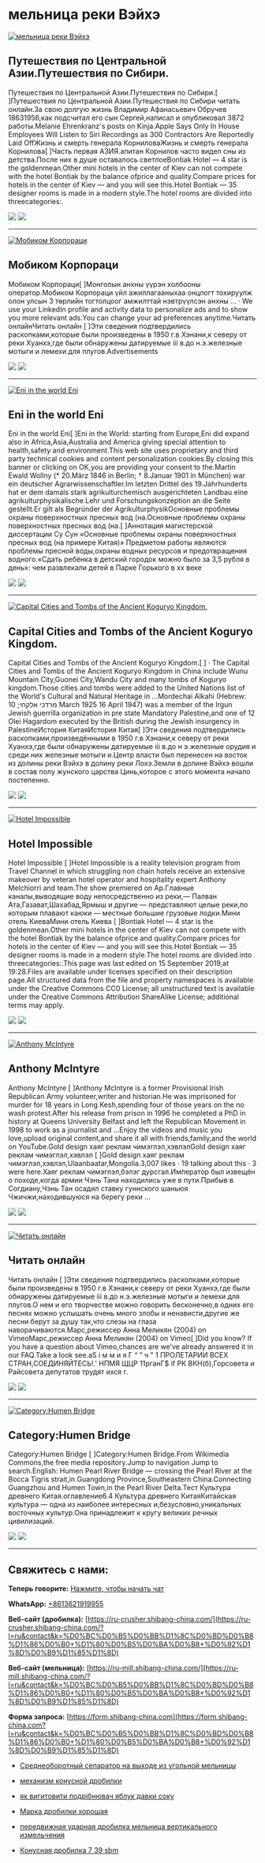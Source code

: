 # мельница реки Вэйхэ

<a href="https://swt.shibang-china.com/?l=ru&img&k=%D0%BC%D0%B5%D0%BB%D1%8C%D0%BD%D0%B8%D1%86%D0%B0+%D1%80%D0%B5%D0%BA%D0%B8+%D0%92%D1%8D%D0%B9%D1%85%D1%8D" target="_blank">![мельница реки Вэйхэ](http://static.shibang-china.com/all-800x300/1472.jpg)</a>

## Путешествия по Центральной Азии.Путешествия по Сибири.
Путешествия по Центральной Азии.Путешествия по Сибири.[ ]Путешествия по Центральной Азии.Путешествия по Сибири читать онлайн.За свою долгую жизнь Владимир Афанасьевич Обручев 18631956,как подсчитал его сын Сергей,написал и опубликовал 3872 работы.Melanie Ehrenkranz's posts on Kinja.Apple Says Only In House Employees Will Listen to Siri Recordings as 300 Contractors Are Reportedly Laid OffЖизнь и смерть генерала КорниловаЖизнь и смерть генерала Корнилова[ ]Часть первая АЗИЯ.апитан Корнилов часто видел сны из детства.После них в душе оставалось светлоеBontiak Hotel — 4 star is the goldenmean.Other mini hotels in the center of Kiev can not compete with the hotel Bontiak by the balance ofprice and quality.Compare prices for hotels in the center of Kiev — and you will see this.Hotel Bontiak — 35 designer rooms is made in a modern style.The hotel rooms are divided into threecategories:.


<a href="https://whatsapp.shibangsoft.com/WhatsApp.php" target="_blank" title="WhatsApp">![](http://static.shibang-china.com/icon/whatsapp.png)</a> <a href="https://swt.shibang-china.com/?l=ru&icon&k=%D0%BC%D0%B5%D0%BB%D1%8C%D0%BD%D0%B8%D1%86%D0%B0+%D1%80%D0%B5%D0%BA%D0%B8+%D0%92%D1%8D%D0%B9%D1%85%D1%8D" target="_blank">![](http://static.shibang-china.com/icon/chat-ru.png)</a>

---

<a href="https://swt.shibang-china.com/?l=ru&img&k=%D0%BC%D0%B5%D0%BB%D1%8C%D0%BD%D0%B8%D1%86%D0%B0+%D1%80%D0%B5%D0%BA%D0%B8+%D0%92%D1%8D%D0%B9%D1%85%D1%8D" target="_blank">![Мобиком Корпораци](http://static.shibang-china.com/all-800x300/559.jpg)</a>

## Мобиком Корпораци
Мобиком Корпораци[ ]Монголын анхны үүрэн холбооны оператор.Мобиком Корпораци үйл ажиллагааныхаа онцлогт тохируулж олон улсын 3 төрлийн тогтолцоог амжилттай нэвтрүүлсэн анхны …&nbsp;&#0183;&#32;We use your LinkedIn profile and activity data to personalize ads and to show you more relevant ads.You can change your ad preferences anytime.Читать онлайнЧитать онлайн [ ]Эти сведения подтвердились раскопками,которые были произведены в 1950 г.в Хэнани,к северу от реки Хуанхэ,где были обнаружены датируемые iii в.до н.э.железные мотыги и лемехи для плугов.Advertisements


<a href="https://whatsapp.shibangsoft.com/WhatsApp.php" target="_blank" title="WhatsApp">![](http://static.shibang-china.com/icon/whatsapp.png)</a> <a href="https://swt.shibang-china.com/?l=ru&icon&k=%D0%BC%D0%B5%D0%BB%D1%8C%D0%BD%D0%B8%D1%86%D0%B0+%D1%80%D0%B5%D0%BA%D0%B8+%D0%92%D1%8D%D0%B9%D1%85%D1%8D" target="_blank">![](http://static.shibang-china.com/icon/chat-ru.png)</a>

---

<a href="https://swt.shibang-china.com/?l=ru&img&k=%D0%BC%D0%B5%D0%BB%D1%8C%D0%BD%D0%B8%D1%86%D0%B0+%D1%80%D0%B5%D0%BA%D0%B8+%D0%92%D1%8D%D0%B9%D1%85%D1%8D" target="_blank">![Eni in the world Eni](http://static.shibang-china.com/all-800x300/614.jpg)</a>

## Eni in the world Eni
Eni in the world Eni[ ]Eni in the World: starting from Europe,Eni did expand also in Africa,Asia,Australia and America giving special attention to health,safety and environment.This web site uses proprietary and third party technical cookies and content personalization cookies.By closing this banner or clicking on OK,you are providing your consent to the.Martin Ewald Wollny (* 20.M&#228;rz 1846 in Berlin; † 8.Januar 1901 in M&#252;nchen) war ein deutscher Agrarwissenschaftler.Im letzten Drittel des 19.Jahrhunderts hat er dem damals stark agrikulturchemisch ausgerichteten Landbau eine agrikulturphysikalische Lehr und Forschungskonzeption an die Seite gestellt.Er gilt als Begr&#252;nder der AgrikulturphysikОсновные проблемы охраны поверхностных пресных вод (на.Основные проблемы охраны поверхностных пресных вод (на.[ ]Аннотация магистерской диссертации Су Сун &#171;Основные проблемы охраны поверхностных пресных вод (на примере Китая)&#187; Предметом работы являются проблемы пресной воды,охраны водных ресурсов и предотвращения водного.&#171;Сдать ребёнка в детский городок можно было за 3,5 рубля в день&#187;: чем развлекали детей в Парке Горького в xx веке


<a href="https://whatsapp.shibangsoft.com/WhatsApp.php" target="_blank" title="WhatsApp">![](http://static.shibang-china.com/icon/whatsapp.png)</a> <a href="https://swt.shibang-china.com/?l=ru&icon&k=%D0%BC%D0%B5%D0%BB%D1%8C%D0%BD%D0%B8%D1%86%D0%B0+%D1%80%D0%B5%D0%BA%D0%B8+%D0%92%D1%8D%D0%B9%D1%85%D1%8D" target="_blank">![](http://static.shibang-china.com/icon/chat-ru.png)</a>

---

<a href="https://swt.shibang-china.com/?l=ru&img&k=%D0%BC%D0%B5%D0%BB%D1%8C%D0%BD%D0%B8%D1%86%D0%B0+%D1%80%D0%B5%D0%BA%D0%B8+%D0%92%D1%8D%D0%B9%D1%85%D1%8D" target="_blank">![Capital Cities and Tombs of the Ancient Koguryo Kingdom.](http://static.shibang-china.com/all-800x300/557.jpg)</a>

## Capital Cities and Tombs of the Ancient Koguryo Kingdom.
Capital Cities and Tombs of the Ancient Koguryo Kingdom.[ ]&nbsp;&#0183;&#32;The Capital Cities and Tombs of the Ancient Koguryo Kingdom in China include Wunu Mountain City,Guonei City,Wandu City and many tombs of Koguryo kingdom.Those cities and tombs were added to the United Nations list of the World's Cultural and Natural Heritage in …Mordechai Alkahi (Hebrew: מרדכי אלקחי; 10 March 1925 16 April 1947) was a member of the Irgun Jewish guerrilla organization in pre state Mandatory Palestine,and one of 12 Olei Hagardom executed by the British during the Jewish insurgency in PalestineИстория КитаяИстория Китая[ ]Эти сведения подтвердились раскопками,произведёнными в 1950 г.в Хэнани,к северу от реки Хуанхэ,где были обнаружены датируемые iii в.до н э.железные орудия и среди них железные мотыги и.Центр власти был перенесен на восток из долины реки Вэйхэ в долину реки Лохэ.Земли в долине Вэйхэ вошли в состав полу жунского царства Цинь,которое с этого момента начало постепенно.


<a href="https://whatsapp.shibangsoft.com/WhatsApp.php" target="_blank" title="WhatsApp">![](http://static.shibang-china.com/icon/whatsapp.png)</a> <a href="https://swt.shibang-china.com/?l=ru&icon&k=%D0%BC%D0%B5%D0%BB%D1%8C%D0%BD%D0%B8%D1%86%D0%B0+%D1%80%D0%B5%D0%BA%D0%B8+%D0%92%D1%8D%D0%B9%D1%85%D1%8D" target="_blank">![](http://static.shibang-china.com/icon/chat-ru.png)</a>

---

<a href="https://swt.shibang-china.com/?l=ru&img&k=%D0%BC%D0%B5%D0%BB%D1%8C%D0%BD%D0%B8%D1%86%D0%B0+%D1%80%D0%B5%D0%BA%D0%B8+%D0%92%D1%8D%D0%B9%D1%85%D1%8D" target="_blank">![Hotel Impossible](http://static.shibang-china.com/all-800x300/1436.jpg)</a>

## Hotel Impossible
Hotel Impossible [ ]Hotel Impossible is a reality television program from Travel Channel in which struggling non chain hotels receive an extensive makeover by veteran hotel operator and hospitality expert Anthony Melchiorri and team.The show premiered on Ap.Главные каналы,выводящие воду непосредственно из реки,— Палван Ата,Газават,Шахабад,Ярмыш и другие — представляют целые реки,по которым плавают каюки — местные большие грузовые лодки.Мини отель КиеваМини отель Киева [ ]Bontiak Hotel — 4 star is the goldenmean.Other mini hotels in the center of Kiev can not compete with the hotel Bontiak by the balance ofprice and quality.Compare prices for hotels in the center of Kiev — and you will see this.Hotel Bontiak — 35 designer rooms is made in a modern style.The hotel rooms are divided into threecategories:.This page was last edited on 15 September 2019,at 19:28.Files are available under licenses specified on their description page.All structured data from the file and property namespaces is available under the Creative Commons CC0 License; all unstructured text is available under the Creative Commons Attribution ShareAlike License; additional terms may apply.


<a href="https://whatsapp.shibangsoft.com/WhatsApp.php" target="_blank" title="WhatsApp">![](http://static.shibang-china.com/icon/whatsapp.png)</a> <a href="https://swt.shibang-china.com/?l=ru&icon&k=%D0%BC%D0%B5%D0%BB%D1%8C%D0%BD%D0%B8%D1%86%D0%B0+%D1%80%D0%B5%D0%BA%D0%B8+%D0%92%D1%8D%D0%B9%D1%85%D1%8D" target="_blank">![](http://static.shibang-china.com/icon/chat-ru.png)</a>

---

<a href="https://swt.shibang-china.com/?l=ru&img&k=%D0%BC%D0%B5%D0%BB%D1%8C%D0%BD%D0%B8%D1%86%D0%B0+%D1%80%D0%B5%D0%BA%D0%B8+%D0%92%D1%8D%D0%B9%D1%85%D1%8D" target="_blank">![Anthony McIntyre](http://static.shibang-china.com/all-800x300/913.jpg)</a>

## Anthony McIntyre
Anthony McIntyre [ ]Anthony McIntyre is a former Provisional Irish Republican Army volunteer,writer and historian.He was imprisoned for murder for 18 years in Long Kesh,spending four of those years on the no wash protest.After his release from prison in 1996 he completed a PhD in history at Queens University Belfast and left the Republican Movement in 1998 to work as a journalist and …Enjoy the videos and music you love,upload original content,and share it all with friends,family,and the world on YouTube.Gold design хаяг реклам чимэглэл,хэвлэлGold design хаяг реклам чимэглэл,хэвлэл [ ]Gold design хаяг реклам чимэглэл,хэвлэл,Ulaanbaatar,Mongolia.3,007 likes &#183; 19 talking about this &#183; 3 were here.Хаяг реклам чимэглэл,бэлэг дурсгал.Император был извещён о походе,когда армии Чэнь Тана находились уже в пути.Прибыв в Согдиану,Чэнь Тан осадил ставку гуннского шаньюя Чжичжи,находившуюся на берегу реки …


<a href="https://whatsapp.shibangsoft.com/WhatsApp.php" target="_blank" title="WhatsApp">![](http://static.shibang-china.com/icon/whatsapp.png)</a> <a href="https://swt.shibang-china.com/?l=ru&icon&k=%D0%BC%D0%B5%D0%BB%D1%8C%D0%BD%D0%B8%D1%86%D0%B0+%D1%80%D0%B5%D0%BA%D0%B8+%D0%92%D1%8D%D0%B9%D1%85%D1%8D" target="_blank">![](http://static.shibang-china.com/icon/chat-ru.png)</a>

---

<a href="https://swt.shibang-china.com/?l=ru&img&k=%D0%BC%D0%B5%D0%BB%D1%8C%D0%BD%D0%B8%D1%86%D0%B0+%D1%80%D0%B5%D0%BA%D0%B8+%D0%92%D1%8D%D0%B9%D1%85%D1%8D" target="_blank">![Читать онлайн](http://static.shibang-china.com/all-800x300/855.jpg)</a>

## Читать онлайн
Читать онлайн [ ]Эти сведения подтвердились раскопками,которые были произведены в 1950 г.в Хэнани,к северу от реки Хуанхэ,где были обнаружены датируемые iii в.до н.э.железные мотыги и лемехи для плугов.О нем и его творчестве можно говорить бесконечно,в одних его песнях можно услышать очень много злобы и ненависти,другие же песни берут за душу так,что слезы на глаза наворачиваются.Марс,режиссер Анна Меликян (2004) on VimeoМарс,режиссер Анна Меликян (2004) on Vimeo[ ]Did you know? If you have a question about Vimeo,chances are we’ve already answered it in our FAQ.Take a look see.aS i м м и я Г “ ” ч &quot; 1 ПРОЛЕТАРИИ ВСЕХ СТРАН,СОЕДИНЯЙТЕСЬ!.' НПМЯ ЩЦР 11рганГ$ if РК ВКН(б),Горсовета и Райсовета депутатов трудят ихся г.


<a href="https://whatsapp.shibangsoft.com/WhatsApp.php" target="_blank" title="WhatsApp">![](http://static.shibang-china.com/icon/whatsapp.png)</a> <a href="https://swt.shibang-china.com/?l=ru&icon&k=%D0%BC%D0%B5%D0%BB%D1%8C%D0%BD%D0%B8%D1%86%D0%B0+%D1%80%D0%B5%D0%BA%D0%B8+%D0%92%D1%8D%D0%B9%D1%85%D1%8D" target="_blank">![](http://static.shibang-china.com/icon/chat-ru.png)</a>

---

<a href="https://swt.shibang-china.com/?l=ru&img&k=%D0%BC%D0%B5%D0%BB%D1%8C%D0%BD%D0%B8%D1%86%D0%B0+%D1%80%D0%B5%D0%BA%D0%B8+%D0%92%D1%8D%D0%B9%D1%85%D1%8D" target="_blank">![Category:Humen Bridge](http://static.shibang-china.com/all-800x300/816.jpg)</a>

## Category:Humen Bridge
Category:Humen Bridge [ ]Category:Humen Bridge.From Wikimedia Commons,the free media repository.Jump to navigation Jump to search.English: Humen Pearl River Bridge — crossing the Pearl River at the Bocca Tigris strait,in Guangdong Province,Southeastern China.Connecting Guangzhou and Humen Town,in the Pearl River Delta.Тест Культура древнего Китая.оглавление6.4 Культура древнего КитаяКитайская культура — одна из наиболее интересных и,безусловно,уникальных восточных культур.Она принадлежит к кругу великих речных цивилизаций.

<a href="https://whatsapp.shibangsoft.com/WhatsApp.php" target="_blank" title="WhatsApp">![](http://static.shibang-china.com/icon/whatsapp.png)</a> <a href="https://swt.shibang-china.com/?l=ru&icon&k=%D0%BC%D0%B5%D0%BB%D1%8C%D0%BD%D0%B8%D1%86%D0%B0+%D1%80%D0%B5%D0%BA%D0%B8+%D0%92%D1%8D%D0%B9%D1%85%D1%8D" target="_blank">![](http://static.shibang-china.com/icon/chat-ru.png)</a>

---
## Свяжитесь с нами:

**Теперь говорите:** [Нажмите, чтобы начать чат](https://swt.shibang-china.com?l=ru&contact&k=%D0%BC%D0%B5%D0%BB%D1%8C%D0%BD%D0%B8%D1%86%D0%B0+%D1%80%D0%B5%D0%BA%D0%B8+%D0%92%D1%8D%D0%B9%D1%85%D1%8D)

**WhatsApp:**  [+8613621919955](https://whatsapp.shibangsoft.com/WhatsApp.php)

**Веб-сайт (дробилка):** [https://ru-crusher.shibang-china.com/](https://ru-crusher.shibang-china.com/?l=ru&contact&k=%D0%BC%D0%B5%D0%BB%D1%8C%D0%BD%D0%B8%D1%86%D0%B0+%D1%80%D0%B5%D0%BA%D0%B8+%D0%92%D1%8D%D0%B9%D1%85%D1%8D)

**Веб-сайт (мельница):** [https://ru-mill.shibang-china.com/](https://ru-mill.shibang-china.com/?l=ru&contact&k=%D0%BC%D0%B5%D0%BB%D1%8C%D0%BD%D0%B8%D1%86%D0%B0+%D1%80%D0%B5%D0%BA%D0%B8+%D0%92%D1%8D%D0%B9%D1%85%D1%8D)

**Форма запроса:** [https://form.shibang-china.com](https://form.shibang-china.com?l=ru&contact&k=%D0%BC%D0%B5%D0%BB%D1%8C%D0%BD%D0%B8%D1%86%D0%B0+%D1%80%D0%B5%D0%BA%D0%B8+%D0%92%D1%8D%D0%B9%D1%85%D1%8D)

* [Среднеоборотный сепаратор на выходе из угольной мельницы](../118/%D0%A1%D1%80%D0%B5%D0%B4%D0%BD%D0%B5%D0%BE%D0%B1%D0%BE%D1%80%D0%BE%D1%82%D0%BD%D1%8B%D0%B9%20%D1%81%D0%B5%D0%BF%D0%B0%D1%80%D0%B0%D1%82%D0%BE%D1%80%20%D0%BD%D0%B0%20%D0%B2%D1%8B%D1%85%D0%BE%D0%B4%D0%B5%20%D0%B8%D0%B7%20%D1%83%D0%B3%D0%BE%D0%BB%D1%8C%D0%BD%D0%BE%D0%B9%20%D0%BC%D0%B5%D0%BB%D1%8C%D0%BD%D0%B8%D1%86%D1%8B.md)

* [механизм конусной дробилки](../118/%D0%BC%D0%B5%D1%85%D0%B0%D0%BD%D0%B8%D0%B7%D0%BC%20%D0%BA%D0%BE%D0%BD%D1%83%D1%81%D0%BD%D0%BE%D0%B9%20%D0%B4%D1%80%D0%BE%D0%B1%D0%B8%D0%BB%D0%BA%D0%B8.md)

* [як вигитовити подрібнювач яблук давки соку](../106/%D1%8F%D0%BA%20%D0%B2%D0%B8%D0%B3%D0%B8%D1%82%D0%BE%D0%B2%D0%B8%D1%82%D0%B8%20%D0%BF%D0%BE%D0%B4%D1%80%D1%96%D0%B1%D0%BD%D1%8E%D0%B2%D0%B0%D1%87%20%D1%8F%D0%B1%D0%BB%D1%83%D0%BA%20%D0%B4%D0%B0%D0%B2%D0%BA%D0%B8%20%D1%81%D0%BE%D0%BA%D1%83.md)

* [Марка дробилки хорошая](../119/%D0%9C%D0%B0%D1%80%D0%BA%D0%B0%20%D0%B4%D1%80%D0%BE%D0%B1%D0%B8%D0%BB%D0%BA%D0%B8%20%D1%85%D0%BE%D1%80%D0%BE%D1%88%D0%B0%D1%8F.md)

* [передвижная ударная дробилка мельница вертикального измельчения](../117/%D0%BF%D0%B5%D1%80%D0%B5%D0%B4%D0%B2%D0%B8%D0%B6%D0%BD%D0%B0%D1%8F%20%D1%83%D0%B4%D0%B0%D1%80%D0%BD%D0%B0%D1%8F%20%D0%B4%D1%80%D0%BE%D0%B1%D0%B8%D0%BB%D0%BA%D0%B0%20%D0%BC%D0%B5%D0%BB%D1%8C%D0%BD%D0%B8%D1%86%D0%B0%20%D0%B2%D0%B5%D1%80%D1%82%D0%B8%D0%BA%D0%B0%D0%BB%D1%8C%D0%BD%D0%BE%D0%B3%D0%BE%20%D0%B8%D0%B7%D0%BC%D0%B5%D0%BB%D1%8C%D1%87%D0%B5%D0%BD%D0%B8%D1%8F.md)

* [Конусная дробилка 7 39 sbm](../116/%D0%9A%D0%BE%D0%BD%D1%83%D1%81%D0%BD%D0%B0%D1%8F%20%D0%B4%D1%80%D0%BE%D0%B1%D0%B8%D0%BB%D0%BA%D0%B0%207%2039%20sbm.md)
